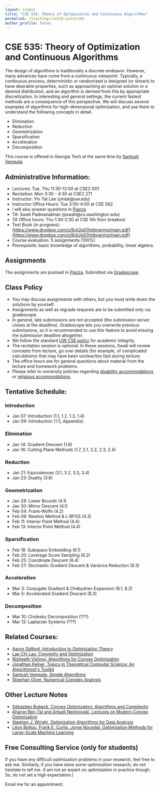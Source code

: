 ```yaml
---
layout: single
title: "CSE 535: Theory of Optimization and Continuous Algorithms"
permalink: /teaching/cse535-winter20/
author_profile: false
---
```


# CSE 535: Theory of Optimization and Continuous Algorithms

The design of algorithms is traditionally a discrete endeavor. However, many advances have come from a continuous viewpoint. Typically, a continuous process, deterministic or randomized is designed (or shown) to have desirable properties, such as approaching an optimal solution or a desired distribution, and an algorithm is derived from this by appropriate discretization. In interesting and general settings, the current fastest methods are a consequence of this perspective. We will discuss several examples of algorithms for high-dimensional optimization, and use them to understand the following concepts in detail.
+ Elimination
+ Reduction
+ Geometrization
+ Sparsification
+ Acceleration
+ Decomposition

This course is offered in Georgia Tech at the same time by [Santosh Vempala](https://santoshv.github.io/2020CS6550/contalgos.html).


## Administrative Information:
+ Lectures: Tue, Thu 11:30-12:50 at	CSE2 G01
+ Recitation: Mon 3:30 - 4:30 at CSE2 271
+ Instructor: Yin Tat Lee (yintat@<span style="display: none;">ignoreme-</span>uw.edu)
+ Instructor Office Hours: Tue 3:00-4:00 at CSE 562.
+ I will also answer questions in [Piazza](https://piazza.com/washington/winter2020/cse535)
+ TA: Swati Padmanabhan (pswati@<span style="display: none;">ignoreme-</span>cs.washington.edu)
+ TA Office hours: Thu 1:30-2:30 at CSE 5th floor breakout
+ Text Book (in progress): [https://www.dropbox.com/s/9ck2p07mibvwrmg/main.pdf](https://www.dropbox.com/s/9ck2p07mibvwrmg/main.pdf)
+ Course evaluation: 5 assignments (100%)
+ Prerequisite: basic knowledge of algorithms, probability, linear algebra.

## Assignments

The assignments are postsed in [Piazza](https://piazza.com/washington/winter2020/cse535).
Submitted via [Gradescope](https://www.gradescope.com/courses/35189).

## Class Policy
+ You may discuss assignments with others, but you must write down the solutions by yourself.
+ Assignments as well as regrade requests are to be submitted only via gradescope.
+ In general, late submissions are not accepted (the submission server closes at the deadline). Gradescope lets you overwrite previous submissions, so it is recommended to use this feature to avoid missing the submission deadline altogether.
+ We follow the standard [UW CSE policy](https://www.cs.washington.edu/academics/misconduct) for academic integrity.
+ The recitation session is optional. In these sessions, Swati will review concepts from lecture, go over details (for example, of complicated calculations) that may have been unclear/too fast during lecture.
+ The office hours are for general questions about material from the lecture and homework problems.
+ Please refer to university policies regarding [disability accommodations](http://depts.washington.edu/uwdrs/current-students/accommodations/) or [religious accommodations](https://registrar.washington.edu/staffandfaculty/religious-accommodations-policy/).


## Tentative Schedule:

### Introduction
+ Jan 07: Introduction (1.1, 1.2, 1.3, 1.4)
+ Jan 09: Introduction (1.5, Appendix)

### Elimination
+ Jan 14: Gradient Descent (1.6)
+ Jan 16: Cutting Plane Methods (1.7, 2.1, 2.2, 2.3, 2.4)

### Reduction
+ Jan 21: Equivalences (3.1, 3.2, 3.3, 3.4)
+ Jan 23: Duality (3.6)

### Geometrization
+ Jan 28: Lower Bounds (4.1)
+ Jan 30: Mirror Descent (4.1)
+ Feb 04: Frank-Wolfe (4.2)
+ Feb 06: Newton Method & L-BFGS (4.3)
+ Feb 11: Interior Point Method (4.4)
+ Feb 13: Interior Point Method (4.4)

### Sparsification
+ Feb 18: Subspace Embedding (6.1)
+ Feb 20: Leverage Score Sampling (6.2)
+ Feb 25: Coordinate Descent (6.4)
+ Feb 27: Stochastic Gradient Descent & Variance Reduction (6.3)

### Acceleration
+ Mar 3: Conjugate Gradient & Chebyshev Expansion (8.1, 8.2)
+ Mar 5: Accelerated Gradient Descent (8.3)

### Decomposition
+ Mar 10: Cholesky Decomposition (???)
+ Mar 12: Laplacian Systems (???)

## Related Courses:
+ [Aaron Sidford, Introduction to Optimization Theory](http://www.aaronsidford.com/sp17_opt_theory.html)
+ [Lap Chi Lau, Convexity and Optimization](https://cs.uwaterloo.ca/~lapchi/cs798/index.html)
+ [Nisheeth Vishnoi, Algorithms for Convex Optimization](https://nisheethvishnoi.wordpress.com/convex-optimization/)
+ [Jonathan Kelner, Topics in Theoretical Computer Science: An Algorithmist's Toolkit](http://stellar.mit.edu/S/course/18/sp14/18.409/index.html)
+ [Santosh Vempala, Simple Algorithms](https://algorithms2017.wordpress.com/lectures/)
+ [Sheehan Olver, Numerical Complex Analysis](http://www.maths.usyd.edu.au/u/olver/teaching/NCA/)

## Other Lecture Notes
+ [Sébastien Bubeck, Convex Optimization: Algorithms and Complexity](https://arxiv.org/abs/1405.4980)
+ [Aharon Ben-Tal and Arkadi Nemirovski, Lectures on Modern Convex Optimization](https://www2.isye.gatech.edu/~nemirovs/Lect_ModConvOpt.pdf)
+ [Stephen J. Wright, Optimization Algorithms for Data Analysis](http://www.optimization-online.org/DB_FILE/2016/12/5748.pdf)
+ [Léon Bottou, Frank E. Curtis, Jorge Nocedal. Optimization Methods for Large-Scale Machine Learning](https://arxiv.org/abs/1606.04838)


## Free Consulting Service (only for students)

If you have any difficult optimization problems in your research, feel free to ask me. Similarly, if you have done some optimization research, do not hesitate to tell me. (I am not an expert on optimization in practice though. So, do not set a high expectation.)

Email me for an appointment.
